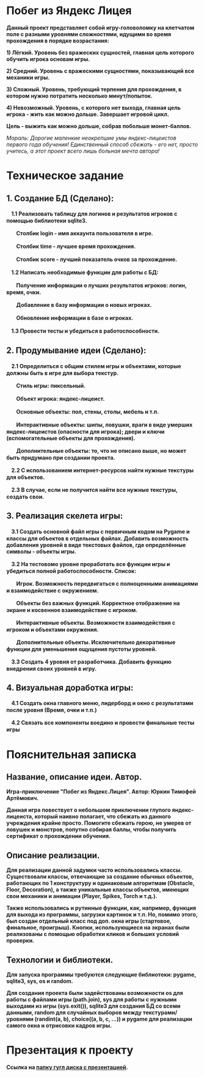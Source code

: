 # Побег из Яндекс Лицея
**Данный проект представляет собой игру-головоломку на клетчатом поле с разными уровнями сложностями, идущими во время прохождения в порядке возрастания:**

**1) Лёгкий. Уровень без вражеских сущностей, главная цель которого обучить игрока основам игры.**

**2) Средний. Уровень с вражескими сущностями, показывающий все механики игры.**

**3) Сложный. Уровень, требующий терпения для прохождения, в котором нужно потратить несколько минут/попыток.**

**4) Невозможный. Уровень, с которого нет выхода, главная цель игрока - жить как можно дольше. Завершает игровой цикл.**

**Цель - выжить как можно дольше, собрав побольше монет-баллов.**

*Мораль: Дорогие маленкие неокрепшие умы яндекс-лицеистов первого года обучения! Единственный способ сбежать - его нет, просто учитесь, а этот проект всего лишь больная мечта автора!*

# Техническое задание
## **1. Создание БД (Сделано):**

ㅤ**1.1 Реализовать таблицу для логинов и результатов игроков с помощью библиотеки sqlite3.**

ㅤㅤ**Столбик login - имя аккаунта пользователя в игре.**

ㅤㅤ**Столбик time - лучшее время прохождения.**

ㅤㅤ**Столбик score - лучший показатель очков за прохождение.**

ㅤ**1.2 Написать необходимые функции для работы с БД:**

ㅤㅤ**Получение информации о лучших результатов игроков: логин, время, очки.**

ㅤㅤ**Добавление в базу информации о новых игроках.**

ㅤㅤ**Обновление информации в базе о игроках.**

ㅤ**1.3 Провести тесты и убедиться в работоспособности.**

## **2. Продумывание идеи (Сделано):**

ㅤ**2.1 Определиться с общим стилем игры и объектами, которые должны быть в игре для выбора текстур.**

ㅤㅤ**Стиль игры: пиксельный.**

ㅤㅤ**Объект игрока: яндекс-лицеист.**

ㅤㅤ**Основные объекты: пол, стены, столы, мебель и т.п.**

ㅤㅤ**Интерактивные объекты: шипы, ловушки, враги в виде умерших яндекс-лицеистов (опасности для игрока); двери и ключи (вспомогательные объекты для прохождения).**

ㅤㅤ**Дополнительные объекты: то, что не описано выше, но может быть придумано при создании проекта.**

ㅤ**2.2 С использованием интернет-ресурсов найти нужные текстуры для объектов.**

ㅤ**2.3 В случае, если не получится найти все нужные текстуры, создать свои.**

## **3. Реализация скелета игры:**

ㅤ**3.1 Создать основной файл игры с первичным кодом на Pygame и классы для объектов в отдельных файлах. Добавить возможность добавления уровней в виде текстовых файлов, где определённые символы - объекты игры.**

ㅤ**3.2 На тестовомо уровне проработать все функции игры и убедиться полной работоспособности. Список:**

ㅤㅤ**Игрок. Возможность передвигаться с полноценными анимациями и взаимодействие с окружением.**

ㅤㅤ**Объекты без важных функций. Корректное отображение на экране и косвенное взаимодействие с игроком.**

ㅤㅤ**Интерактивные объекты. Возможности взаимодействия с игроком и объектами окружения.**

ㅤㅤ**Дополнительные объекты. Исключительно декоративные функции для уменьшения ощущения пустоты уровней.**

ㅤ**3.3 Создать 4 уровня от разработчика. Добавить функцию внедрения своих уровней в игру.**

## **4. Визуальная доработка игры:**

ㅤ**4.1 Создать окна главного меню, лидерборд и окно с результатами после уровня (Время, очки и т.п.)**

ㅤ**4.2 Связать все компоненты воедино и провести финальные тесты игры**

# Пояснительная записка

## **Название, описание идеи. Автор.**

**Игра-приключение "Побег из Яндекс.Лицея". Автор: Юркин Тимофей Артёмович.**

**Данная игра повествует о небольшом приключении глупого яндекс-лицеиста, который наивно полагает, что сбежать из данного учреждения крайне просто. Помогите сбежать герою, не умерев от ловушек и монстров, попутно собирая баллы, чтобы получить сертификат о прохождении обучения.**

## **Описание реализации.**

**Для реализации данной задумки часто использовались классы. Существовали классы, отвечающие за создание обычных объектов, работающих по 1 конструктуру и одинаковым алгоритмам (Obstacle, Floor, Decoration), а также уникальные классы объектов, имеющих свои механики и анимации (Player, Spikes, Torch и т.д.).**

**Также использовались и рутинные функции, как, например, функция для выхода из программы, загрузки картинок и т.п. Но, помимо этого, был создан отдельный класс под доп. окна игры (стартовое, финальное, проигрыш). Кнопки, использующиеся на экранах были реализованы с помощью обработки кликов и больших условий проверки.**

## **Технологии и библиотеки.**

**Для запуска программы требуются следующие библиотеки: pygame, sqlite3, sys, os и random.**

**Для создания проекта были задействованы возможности os для работы с файлами игры (path.join), sys для работы с нужными выходами из игры (sys.exit()), sqlite3 для создания БД со всеми данными, random для случайных выборов между текстурами/уровнями (randint(a, b), choice((a, b, c, ...)) и pygame для реализации самого окна и отрисовки кадров игры.**

# Презентация к проекту
**Ссылка на [папку гугл диска с презентацией](https://drive.google.com/drive/folders/11c00BTAu031Xr33dMhj1YmRHIv69C472?usp=sharing).**

